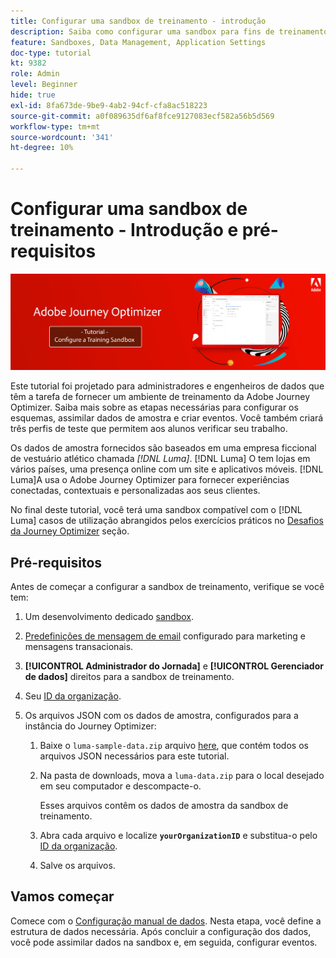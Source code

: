 ```yaml
---
title: Configurar uma sandbox de treinamento - introdução
description: Saiba como configurar uma sandbox para fins de treinamento. Siga as etapas necessárias para configurar os esquemas, assimilar dados de amostra e criar eventos.
feature: Sandboxes, Data Management, Application Settings
doc-type: tutorial
kt: 9382
role: Admin
level: Beginner
hide: true
exl-id: 8fa673de-9be9-4ab2-94cf-cfa8ac518223
source-git-commit: a0f089635df6af8fce9127083ecf582a56b5d569
workflow-type: tm+mt
source-wordcount: '341'
ht-degree: 10%

---
```


# Configurar uma sandbox de treinamento - Introdução e pré-requisitos

![Tutorial de banner - Configurar uma sandbox de treinamento](./assets/ajo-banner-configure-training-sandbox.png)

Este tutorial foi projetado para administradores e engenheiros de dados que têm a tarefa de fornecer um ambiente de treinamento da Adobe Journey Optimizer. Saiba mais sobre as etapas necessárias para configurar os esquemas, assimilar dados de amostra e criar eventos. Você também criará três perfis de teste que permitem aos alunos verificar seu trabalho.

Os dados de amostra fornecidos são baseados em uma empresa ficcional de vestuário atlético chamada _[!DNL Luma]_. [!DNL Luma] O tem lojas em vários países, uma presença online com um site e aplicativos móveis. [!DNL Luma]A usa o Adobe Journey Optimizer para fornecer experiências conectadas, contextuais e personalizadas aos seus clientes.

No final deste tutorial, você terá uma sandbox compatível com o [!DNL Luma] casos de utilização abrangidos pelos exercícios práticos no [Desafios da Journey Optimizer](/help/challenges/introduction-and-prerequisites.md) seção.

## Pré-requisitos

Antes de começar a configurar a sandbox de treinamento, verifique se você tem:

1. Um desenvolvimento dedicado [sandbox](https://experienceleague.adobe.com/docs/journey-optimizer-learn/tutorials/access-control/create-and-manage-sandboxes.html?lang=en).
1. [Predefinições de mensagem de email](https://experienceleague.adobe.com/docs/journey-optimizer-learn/tutorials/channel-configuration/set-up-email-channel.html?lang=en) configurado para marketing e mensagens transacionais.
1. **[!UICONTROL Administrador do Jornada]** e **[!UICONTROL Gerenciador de dados]** direitos para a sandbox de treinamento.
1. Seu [ID da organização](https://experienceleague.adobe.com/docs/core-services/interface/administration/organizations.html?lang=pt-BR).

1. Os arquivos JSON com os dados de amostra, configurados para a instância do Journey Optimizer:

   1. Baixe o `luma-sample-data.zip` arquivo [here](/help/tutorial-configure-a-training-sandbox/assets/luma-data/luma-sample-data.zip), que contém todos os arquivos JSON necessários para este tutorial.

   1. Na pasta de downloads, mova a `luma-data.zip` para o local desejado em seu computador e descompacte-o.

      Esses arquivos contêm os dados de amostra da sandbox de treinamento.

   2. Abra cada arquivo e localize **`yourOrganizationID`** e substitua-o pelo [ID da organização](https://experienceleague.adobe.com/docs/core-services/interface/administration/organizations.html?lang=pt-BR).

   3. Salve os arquivos.

## Vamos começar

Comece com o [Configuração manual de dados](/help/tutorial-configure-a-training-sandbox/manual-data-set-up.md). Nesta etapa, você define a estrutura de dados necessária. Após concluir a configuração dos dados, você pode assimilar dados na sandbox e, em seguida, configurar eventos.
